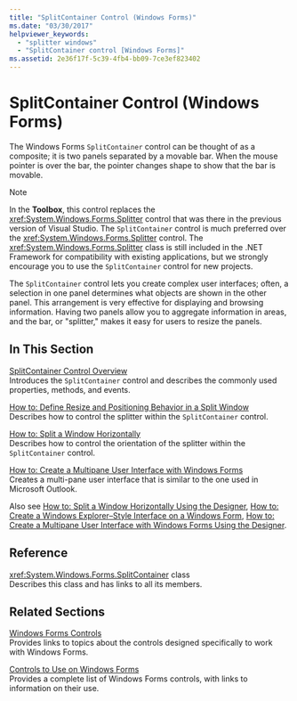 ```yaml
---
title: "SplitContainer Control (Windows Forms)"
ms.date: "03/30/2017"
helpviewer_keywords: 
  - "splitter windows"
  - "SplitContainer control [Windows Forms]"
ms.assetid: 2e36f17f-5c39-4fb4-bb09-7ce3ef823402
---
```

# SplitContainer Control (Windows Forms)
The Windows Forms `SplitContainer` control can be thought of as a composite; it is two panels separated by a movable bar. When the mouse pointer is over the bar, the pointer changes shape to show that the bar is movable.  
  
> [!NOTE]
>  In the **Toolbox**, this control replaces the <xref:System.Windows.Forms.Splitter> control that was there in the previous version of Visual Studio. The `SplitContainer` control is much preferred over the <xref:System.Windows.Forms.Splitter> control. The <xref:System.Windows.Forms.Splitter> class is still included in the .NET Framework for compatibility with existing applications, but we strongly encourage you to use the `SplitContainer` control for new projects.  
  
 The `SplitContainer` control lets you create complex user interfaces; often, a selection in one panel determines what objects are shown in the other panel. This arrangement is very effective for displaying and browsing information. Having two panels allow you to aggregate information in areas, and the bar, or "splitter," makes it easy for users to resize the panels.  
  
## In This Section  
 [SplitContainer Control Overview](../../../../docs/framework/winforms/controls/splitcontainer-control-overview-windows-forms.md)  
 Introduces the `SplitContainer` control and describes the commonly used properties, methods, and events.  
  
 [How to: Define Resize and Positioning Behavior in a Split Window](../../../../docs/framework/winforms/controls/how-to-define-resize-and-positioning-behavior-in-a-split-window.md)  
 Describes how to control the splitter within the `SplitContainer` control.  
  
 [How to: Split a Window Horizontally](../../../../docs/framework/winforms/controls/how-to-split-a-window-horizontally.md)  
 Describes how to control the orientation of the splitter within the `SplitContainer` control.  
  
 [How to: Create a Multipane User Interface with Windows Forms](../../../../docs/framework/winforms/controls/how-to-create-a-multipane-user-interface-with-windows-forms.md)  
 Creates a multi-pane user interface that is similar to the one used in Microsoft Outlook.  
  
 Also see [How to: Split a Window Horizontally Using the Designer](http://msdn.microsoft.com/library/ms233667\(v=vs.110\)), [How to: Create a Windows Explorer–Style Interface on a Windows Form](http://msdn.microsoft.com/library/zh2fe5a5\(v=vs.110\)), [How to: Create a Multipane User Interface with Windows Forms Using the Designer](http://msdn.microsoft.com/library/ms233661\(v=vs.110\)).  
  
## Reference  
 <xref:System.Windows.Forms.SplitContainer> class  
 Describes this class and has links to all its members.  
  
## Related Sections  
 [Windows Forms Controls](../../../../docs/framework/winforms/controls/index.md)  
 Provides links to topics about the controls designed specifically to work with Windows Forms.  
  
 [Controls to Use on Windows Forms](../../../../docs/framework/winforms/controls/controls-to-use-on-windows-forms.md)  
 Provides a complete list of Windows Forms controls, with links to information on their use.
